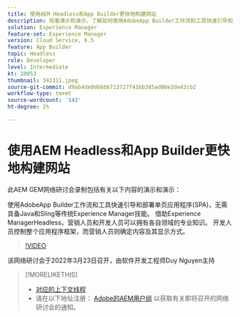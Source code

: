 ```yaml
---
title: 使用AEM Headless和App Builder更快地构建网站
description: 观看演示和演示，了解如何使用AdobeApp Builder工作流和工具快速引导和部署单页应用程序(SPA)。
solution: Experience Manager
feature-set: Experience Manager
version: Cloud Service, 6.5
feature: App Builder
topic: Headless
role: Developer
level: Intermediate
kt: 10053
thumbnail: 341311.jpeg
source-git-commit: d9ab4de0d6666713727f41bb385ad80e2de42cb2
workflow-type: tm+mt
source-wordcount: '143'
ht-degree: 2%

---
```


# 使用AEM Headless和App Builder更快地构建网站

此AEM GEM网络研讨会录制包括有关以下内容的演示和演示：

使用AdobeApp Builder工作流和工具快速引导和部署单页应用程序(SPA)，无需具备Java和Sling等传统Experience Manager技能。 借助Experience ManagerHeadless，营销人员和开发人员可以拥有各自领域的专业知识。 开发人员控制整个应用程序框架，而营销人员则确定内容及其显示方式。

>[!VIDEO](https://video.tv.adobe.com/v/341311/?quality=12&learn=on)

该网络研讨会于2022年3月23日召开，由软件开发工程师Duy Nguyen主持

>[!MORELIKETHIS]
>
>* [对应的上下文线程](https://adobe.ly/3LkSWdm)
>* 请在以下地址注册： [Adobe的AEM用户组](https://aem-augs.adobe.com/) 以获取有关即将召开的网络研讨会的通知。



<!-- >>* [Corresponding Adobe Experience Manager User Group Event page](https://aem-augs.adobe.com/details/adobe-experience-manager-aem-learning-chapter-presents-aem-gems-build-sites-faster-with-aem-headless-and-app-builder/) -->